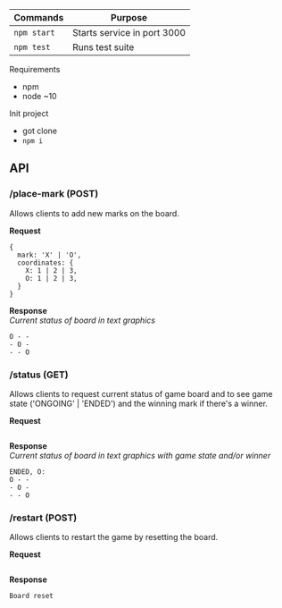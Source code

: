 | Commands        | Purpose           |
| ------------- |-------------|
| `npm start`      | Starts service in port 3000  |
| `npm test`      | Runs test suite   |

Requirements
* npm
* node ~10

Init project
* got clone
* `npm i`

## API

### /place-mark (POST)

Allows clients to add new marks on the board.

**Request**  
```
{
  mark: 'X' | 'O',
  coordinates: {
    X: 1 | 2 | 3,
    O: 1 | 2 | 3,
  }
}
```

**Response**  
*Current status of board in text graphics*
```
O - - 
- O - 
- - O 
```

### /status (GET)

Allows clients to request current status of game board and to see game state ('ONGOING' | 'ENDED') and the winning mark if there's a winner.

**Request**  
```
```

**Response**  
*Current status of board in text graphics with game state and/or winner*
```
ENDED, O:
O - - 
- O - 
- - O 
```

### /restart (POST)

Allows clients to restart the game by resetting the board.

**Request**  
```
```

**Response**  
```
Board reset
```